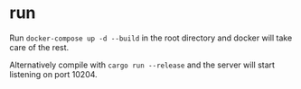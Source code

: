 


# run

Run `docker-compose up -d --build` in the root directory and docker will take care of the rest.

Alternatively compile with `cargo run --release` and the server will start listening on port 10204.
